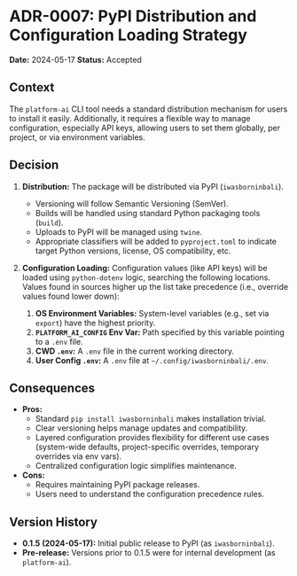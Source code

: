 # ADR-0007: PyPI Distribution and Configuration Loading Strategy

**Date:** 2024-05-17
**Status:** Accepted

## Context

The `platform-ai` CLI tool needs a standard distribution mechanism for users to install it easily. Additionally, it requires a flexible way to manage configuration, especially API keys, allowing users to set them globally, per project, or via environment variables.

## Decision

1.  **Distribution:** The package will be distributed via PyPI (`iwasborninbali`).
    *   Versioning will follow Semantic Versioning (SemVer).
    *   Builds will be handled using standard Python packaging tools (`build`).
    *   Uploads to PyPI will be managed using `twine`.
    *   Appropriate classifiers will be added to `pyproject.toml` to indicate target Python versions, license, OS compatibility, etc.

2.  **Configuration Loading:** Configuration values (like API keys) will be loaded using `python-dotenv` logic, searching the following locations. Values found in sources higher up the list take precedence (i.e., override values found lower down):
    1.  **OS Environment Variables:** System-level variables (e.g., set via `export`) have the highest priority.
    2.  **`PLATFORM_AI_CONFIG` Env Var:** Path specified by this variable pointing to a `.env` file.
    3.  **CWD `.env`:** A `.env` file in the current working directory.
    4.  **User Config `.env`:** A `.env` file at `~/.config/iwasborninbali/.env`.

## Consequences

*   **Pros:**
    *   Standard `pip install iwasborninbali` makes installation trivial.
    *   Clear versioning helps manage updates and compatibility.
    *   Layered configuration provides flexibility for different use cases (system-wide defaults, project-specific overrides, temporary overrides via env vars).
    *   Centralized configuration logic simplifies maintenance.
*   **Cons:**
    *   Requires maintaining PyPI package releases.
    *   Users need to understand the configuration precedence rules.

## Version History

*   **0.1.5 (2024-05-17):** Initial public release to PyPI (as `iwasborninbali`).
*   **Pre-release:** Versions prior to 0.1.5 were for internal development (as `platform-ai`). 